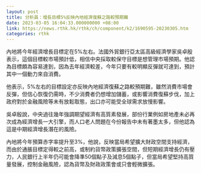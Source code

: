 ```yaml
---
layout: post
title: 分析員：增長目標5%反映內地經濟復蘇之路較預期難
date: 2023-03-05 16:04:33.000000000 +08:00
link: https://news.rthk.hk/rthk/ch/component/k2/1690595-20230305.htm
categories: rthk
---
```


內地將今年經濟增長目標定在5%左右。法國外貿銀行亞太區高級經濟學家吳卓殷表示，這個目標較市場預計低，相信中央採取較保守目標是想管理市場預期。他認為目標頗為容易達到，因為去年經濟較差，今年只要有較明顯反彈就可達到，預計其中一個動力來自消費。

他表示，5%左右的目標設定亦反映內地經濟復蘇之路較預期難，雖然消費市場會反彈，但信心恢復仍需時，不少消費者仍想增加儲蓄，或影響消費復蘇步伐，加上政府對於金融風險等未有放鬆取態，出口亦可能受全球需求放慢影響。

吳卓殷說，中央過往幾年強調期望經濟有高質素發展，部份行業例如房地產未必再次成為經濟增長一大引擎，而人口老人問題在今份報告中未有著墨太多，但他認為這是中期經濟增長潛在的風險。

內地將今年預算赤字率提升至3%，他說，反映當局希望擴大財政空間支持經濟，而由於通脹目標定得較之前高，或制約貨幣政策擴張空間，但短期經濟增長仍有壓力，人民銀行上半年仍可能會降準50個點子及減息5個點子，但當局希望堅持高質量發展，控制金融風險，認為貨幣及財政政策會或只會輕微擴張。
